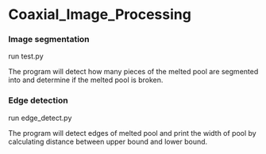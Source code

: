 # Coaxial_Image_Processing

### Image segmentation

run test.py

The program will detect how many pieces of the melted pool are segmented into and determine if the melted pool is broken.



### Edge detection

run edge_detect.py

The program will detect edges of melted pool and print the width of pool by calculating distance between upper bound and lower bound.

